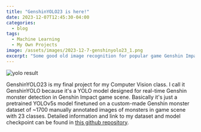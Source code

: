 ```yaml
---
title: "GenshinYOLO23 is here!"
date: 2023-12-07T12:45:30-04:00
categories:
  - blog
tags:
  - Machine Learning 
  - My Own Projects
image: /assets/images/2023-12-7-genshinyolo23_1.png
excerpt: "Some good old image recognition for popular game Genshin Impact!"
---
```


<img src="/assets/images/2023-12-7-genshinyolo23_1.png" alt="yolo result">

GenshinYOLO23 is my final project for my Computer Vision class. I call it GenshinYOLO because it's a YOLO model designed for real-time Genshin monster detection in Genshin Impact game scene. Basically it's just a pretrained YOLOv5s model finetuned on a custom-made Genshin monster dataset of ~1700 manually annotated images of monsters in game scene with 23 classes. Detailed information and link to my dataset and model checkpoint can be found in [this github repository](https://github.com/FrozenPeak0701/GenshinYOLO23).
